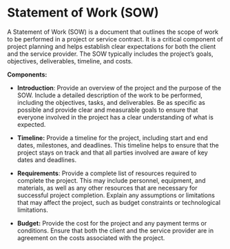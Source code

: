 # Statement of Work (SOW)

A Statement of Work (SOW) is a document that outlines the scope of work to be performed in a project or service contract. It is a critical component of project planning and helps establish clear expectations for both the client and the service provider. The SOW typically includes the project’s goals, objectives, deliverables, timeline, and costs.

**Components:**

* **Introduction**: Provide an overview of the project and the purpose of the SOW. Include a detailed description of the work to be performed, including the objectives, tasks, and deliverables. Be as specific as possible and provide clear and measurable goals to ensure that everyone involved in the project has a clear understanding of what is expected.

* **Timeline:** Provide a timeline for the project, including start and end dates, milestones, and deadlines. This timeline helps to ensure that the project stays on track and that all parties involved are aware of key dates and deadlines.

* **Requirements**: Provide a complete list of resources required to complete the project. This may include personnel, equipment, and materials, as well as any other resources that are necessary for successful project completion. Explain any assumptions or limitations that may affect the project, such as budget constraints or technological limitations.

* **Budget:** Provide the cost for the project and any payment terms or conditions. Ensure that both the client and the service provider are in agreement on the costs associated with the project.
